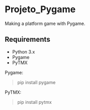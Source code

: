 <h1>Projeto_Pygame</h1>
<p>Making a platform game with Pygame.</p>

<h2>Requirements</h2>
<ul>
    <li>Python 3.x</li>
    <li>Pygame</li>
    <li>PyTMX</li>
</ul>
<p>Pygame:</p>
<blockquote>pip install pygame</blockquote>
<p>PyTMX:</p>
<blockquote>pip install pytmx</blockquote>